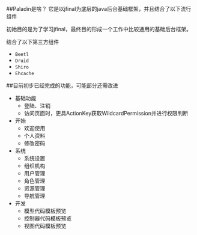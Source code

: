 ##Paladin是啥？
它是以jfinal为底层的java后台基础框架，并且结合了以下流行组件

初始目的是为了学习jfinal，最终目的形成一个工作中比较通用的基础后台框架。

结合了以下第三方组件

* `Beetl`
* `Druid`
* `Shiro`
* `Ehcache`


##目前初步已经完成的功能，可能部分还需改进
* 基础功能
    * 登陆、注销
    * 访问页面时，更具ActionKey获取WildcardPermission并进行权限判断
* 开始
    * 欢迎使用
    * 个人资料
    * 修改密码  
* 系统
    * 系统设置
    * 组织机构
    * 用户管理
    * 角色管理
    * 资源管理
    * 导航管理
* 开发
    * 模型代码模板预览
    * 控制器代码模板预览
    * 视图代码模板预览    
